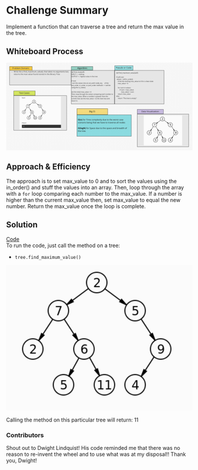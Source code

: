 # Challenge Summary
Implement a function that can traverse a tree and return the max value in the tree.

## Whiteboard Process
![find_max()](tree_max.png)

## Approach & Efficiency
The approach is to set max_value to 0 and to sort the values using the in_order() and stuff the values into an array.
Then, loop through the array with a `for` loop comparing each number to the max_value. If a number is higher than the
current max_value then, set max_value to equal the new number. Return the max_value once the loop is complete.

## Solution
[Code](/data_structures/binary_tree.py) <br/>
To run the code, just call the method on a tree:
* `tree.find_maximum_value()`

![Tree Visual](Tree_viz.png)

Calling the method on this particular tree will return: 11


### Contributors
Shout out to Dwight Lindquist! His code reminded me that there was no reason to re-invent the wheel and to use what was
at my disposal!! Thank you, Dwight!
